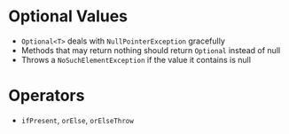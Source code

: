 # Optional Values
- `Optional<T>` deals with `NullPointerException` gracefully
- Methods that may return nothing should return `Optional` instead of null
- Throws a `NoSuchElementException` if the value it contains is null

# Operators
- `ifPresent`, `orElse`, `orElseThrow`

